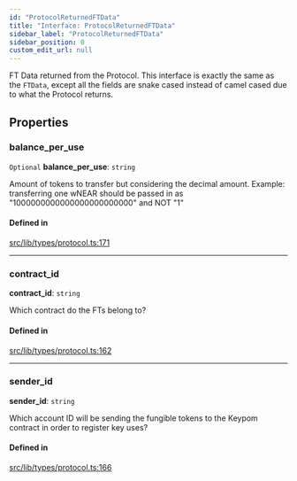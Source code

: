 ```yaml
---
id: "ProtocolReturnedFTData"
title: "Interface: ProtocolReturnedFTData"
sidebar_label: "ProtocolReturnedFTData"
sidebar_position: 0
custom_edit_url: null
---
```


FT Data returned from the Protocol. This interface is exactly the same as the `FTData`, except all the fields are
snake cased instead of camel cased due to what the Protocol returns.

## Properties

### balance\_per\_use

 `Optional` **balance\_per\_use**: `string`

Amount of tokens to transfer but considering the decimal amount.
Example: transferring one wNEAR should be passed in as "1000000000000000000000000" and NOT "1"

#### Defined in

[src/lib/types/protocol.ts:171](https://github.com/keypom/keypom-js/blob/f1161c8/src/lib/types/protocol.ts#L171)

___

### contract\_id

 **contract\_id**: `string`

Which contract do the FTs belong to?

#### Defined in

[src/lib/types/protocol.ts:162](https://github.com/keypom/keypom-js/blob/f1161c8/src/lib/types/protocol.ts#L162)

___

### sender\_id

 **sender\_id**: `string`

Which account ID will be sending the fungible tokens to the Keypom contract in order to register key uses?

#### Defined in

[src/lib/types/protocol.ts:166](https://github.com/keypom/keypom-js/blob/f1161c8/src/lib/types/protocol.ts#L166)

